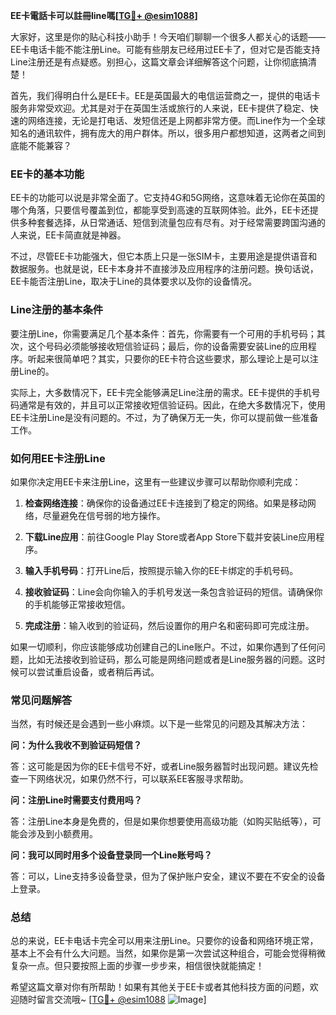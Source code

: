 **EE卡電話卡可以註冊line嗎[[TG💪+ @esim1088](https://t.me/s/esim1088)]**

大家好，这里是你的贴心科技小助手！今天咱们聊聊一个很多人都关心的话题——EE卡电话卡能不能注册Line。可能有些朋友已经用过EE卡了，但对它是否能支持Line注册还是有点疑惑。别担心，这篇文章会详细解答这个问题，让你彻底搞清楚！

首先，我们得明白什么是EE卡。EE是英国最大的电信运营商之一，提供的电话卡服务非常受欢迎。尤其是对于在英国生活或旅行的人来说，EE卡提供了稳定、快速的网络连接，无论是打电话、发短信还是上网都非常方便。而Line作为一个全球知名的通讯软件，拥有庞大的用户群体。所以，很多用户都想知道，这两者之间到底能不能兼容？

### **EE卡的基本功能**

EE卡的功能可以说是非常全面了。它支持4G和5G网络，这意味着无论你在英国的哪个角落，只要信号覆盖到位，都能享受到高速的互联网体验。此外，EE卡还提供多种套餐选择，从日常通话、短信到流量包应有尽有。对于经常需要跨国沟通的人来说，EE卡简直就是神器。

不过，尽管EE卡功能强大，但它本质上只是一张SIM卡，主要用途是提供语音和数据服务。也就是说，EE卡本身并不直接涉及应用程序的注册问题。换句话说，EE卡能否注册Line，取决于Line的具体要求以及你的设备情况。

### **Line注册的基本条件**

要注册Line，你需要满足几个基本条件：首先，你需要有一个可用的手机号码；其次，这个号码必须能够接收短信验证码；最后，你的设备需要安装Line的应用程序。听起来很简单吧？其实，只要你的EE卡符合这些要求，那么理论上是可以注册Line的。

实际上，大多数情况下，EE卡完全能够满足Line注册的需求。EE卡提供的手机号码通常是有效的，并且可以正常接收短信验证码。因此，在绝大多数情况下，使用EE卡注册Line是没有问题的。不过，为了确保万无一失，你可以提前做一些准备工作。

### **如何用EE卡注册Line**

如果你决定用EE卡来注册Line，这里有一些建议步骤可以帮助你顺利完成：

1. **检查网络连接**：确保你的设备通过EE卡连接到了稳定的网络。如果是移动网络，尽量避免在信号弱的地方操作。
   
2. **下载Line应用**：前往Google Play Store或者App Store下载并安装Line应用程序。

3. **输入手机号码**：打开Line后，按照提示输入你的EE卡绑定的手机号码。

4. **接收验证码**：Line会向你输入的手机号发送一条包含验证码的短信。请确保你的手机能够正常接收短信。

5. **完成注册**：输入收到的验证码，然后设置你的用户名和密码即可完成注册。

如果一切顺利，你应该能够成功创建自己的Line账户。不过，如果你遇到了任何问题，比如无法接收到验证码，那么可能是网络问题或者是Line服务器的问题。这时候可以尝试重启设备，或者稍后再试。

### **常见问题解答**

当然，有时候还是会遇到一些小麻烦。以下是一些常见的问题及其解决方法：

**问：为什么我收不到验证码短信？**

答：这可能是因为你的EE卡信号不好，或者Line服务器暂时出现问题。建议先检查一下网络状况，如果仍然不行，可以联系EE客服寻求帮助。

**问：注册Line时需要支付费用吗？**

答：注册Line本身是免费的，但是如果你想要使用高级功能（如购买贴纸等），可能会涉及到小额费用。

**问：我可以同时用多个设备登录同一个Line账号吗？**

答：可以，Line支持多设备登录，但为了保护账户安全，建议不要在不安全的设备上登录。

### **总结**

总的来说，EE卡电话卡完全可以用来注册Line。只要你的设备和网络环境正常，基本上不会有什么大问题。当然，如果你是第一次尝试这种组合，可能会觉得稍微复杂一点。但只要按照上面的步骤一步步来，相信很快就能搞定！

希望这篇文章对你有所帮助！如果有其他关于EE卡或者其他科技方面的问题，欢迎随时留言交流哦~ [[TG💪+ @esim1088](https://t.me/s/esim1088) ![Image](https://i.postimg.cc/4NQfJmqS/Snipaste-2025-05-13-00-14-12.png)]